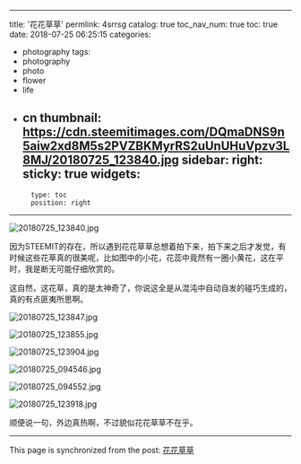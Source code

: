 
---
title: '花花草草'
permlink: 4srrsg
catalog: true
toc_nav_num: true
toc: true
date: 2018-07-25 06:25:15
categories:
- photography
tags:
- photography
- photo
- flower
- life
- cn
thumbnail: https://cdn.steemitimages.com/DQmaDNS9n5aiw2xd8M5s2PVZBKMyrRS2uUnUHuVpzv3L8MJ/20180725_123840.jpg
sidebar:
    right:
        sticky: true
widgets:
    -
        type: toc
        position: right
---


![20180725_123840.jpg](https://cdn.steemitimages.com/DQmaDNS9n5aiw2xd8M5s2PVZBKMyrRS2uUnUHuVpzv3L8MJ/20180725_123840.jpg)

因为STEEMIT的存在，所以遇到花花草草总想着拍下来，拍下来之后才发觉，有时候这些花草真的很美呢，比如图中的小花，花蕊中竟然有一圈小黄花，这在平时，我是断无可能仔细欣赏的。

这自然，这花草，真的是太神奇了，你说这全是从混沌中自动自发的碰巧生成的，真的有点匪夷所思啊。

![20180725_123847.jpg](https://cdn.steemitimages.com/DQmWr2LkunJuqEzHhY3x5ScnLAFQ1ARJ27C3S7QiSh3dFJ2/20180725_123847.jpg)

![20180725_123855.jpg](https://cdn.steemitimages.com/DQmbghJPw4t1W5PXypYynEQ5uip8RDg52zjapS93vjTw5o6/20180725_123855.jpg)

![20180725_123904.jpg](https://cdn.steemitimages.com/DQmRaV4vT9R7VbAr2fPCqNSLbTdBAzDrxdscMAhmQNfvTyp/20180725_123904.jpg)

![20180725_094546.jpg](https://cdn.steemitimages.com/DQmemiv3UB3KAEXZT7XqKgXB93L4u7R2fC61TSHBhwebWPD/20180725_094546.jpg)

![20180725_094552.jpg](https://cdn.steemitimages.com/DQmapGuJ15YyTfisvRJUEbRTPj4yfFGyaWuiqeM79gX8R3V/20180725_094552.jpg)

![20180725_123918.jpg](https://cdn.steemitimages.com/DQmZdMstd2VgvFyad4JPySALm9v3KHZt9woSf3R7KUmBbsa/20180725_123918.jpg)

顺便说一句，外边真热啊，不过貌似花花草草不在乎。

- - -

This page is synchronized from the post: [花花草草](https://steemit.com/@oflyhigh/4srrsg)
